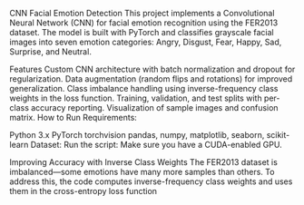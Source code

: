 CNN Facial Emotion Detection
This project implements a Convolutional Neural Network (CNN) for facial emotion recognition using the FER2013 dataset. The model is built with PyTorch and classifies grayscale facial images into seven emotion categories: Angry, Disgust, Fear, Happy, Sad, Surprise, and Neutral.

Features
Custom CNN architecture with batch normalization and dropout for regularization.
Data augmentation (random flips and rotations) for improved generalization.
Class imbalance handling using inverse-frequency class weights in the loss function.
Training, validation, and test splits with per-class accuracy reporting.
Visualization of sample images and confusion matrix.
How to Run
Requirements:

Python 3.x
PyTorch
torchvision
pandas, numpy, matplotlib, seaborn, scikit-learn
Dataset:
Run the script:
Make sure you have a CUDA-enabled GPU.

Improving Accuracy with Inverse Class Weights
The FER2013 dataset is imbalanced—some emotions have many more samples than others. To address this, the code computes inverse-frequency class weights and uses them in the cross-entropy loss function
